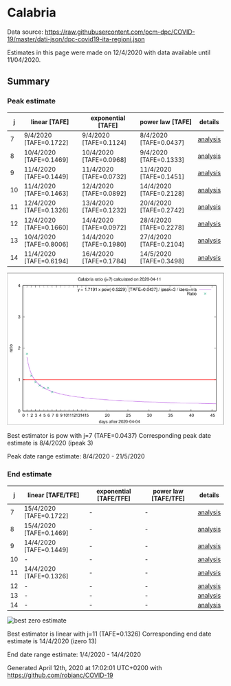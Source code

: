 # Calabria


Data source: https://raw.githubusercontent.com/pcm-dpc/COVID-19/master/dati-json/dpc-covid19-ita-regioni.json

Estimates in this page were made on 12/4/2020 with data available until 11/04/2020.


## Summary 

### Peak estimate 
|j|linear [TAFE]|exponential [TAFE]|power law [TAFE]|details|
|---|----|-----------|---------|-------|
|7|9/4/2020 [TAFE=0.1722]|9/4/2020 [TAFE=0.1124]|8/4/2020 [TAFE=0.0437]|[analysis](COVID-19_calabria_j7_2020-04-11.md)|
|8|10/4/2020 [TAFE=0.1469]|10/4/2020 [TAFE=0.0968]|9/4/2020 [TAFE=0.1333]|[analysis](COVID-19_calabria_j8_2020-04-11.md)|
|9|11/4/2020 [TAFE=0.1449]|11/4/2020 [TAFE=0.0732]|11/4/2020 [TAFE=0.1451]|[analysis](COVID-19_calabria_j9_2020-04-11.md)|
|10|11/4/2020 [TAFE=0.1463]|12/4/2020 [TAFE=0.0892]|14/4/2020 [TAFE=0.2128]|[analysis](COVID-19_calabria_j10_2020-04-11.md)|
|11|12/4/2020 [TAFE=0.1326]|13/4/2020 [TAFE=0.1232]|20/4/2020 [TAFE=0.2742]|[analysis](COVID-19_calabria_j11_2020-04-11.md)|
|12|12/4/2020 [TAFE=0.1660]|14/4/2020 [TAFE=0.0972]|28/4/2020 [TAFE=0.2278]|[analysis](COVID-19_calabria_j12_2020-04-11.md)|
|13|10/4/2020 [TAFE=0.8006]|14/4/2020 [TAFE=0.1980]|27/4/2020 [TAFE=0.2104]|[analysis](COVID-19_calabria_j13_2020-04-11.md)|
|14|11/4/2020 [TAFE=0.6194]|16/4/2020 [TAFE=0.1784]|14/5/2020 [TAFE=0.3498]|[analysis](COVID-19_calabria_j14_2020-04-11.md)|

![best peak estimate](COVID-19_calabria_j7_2020-04-11.png)

Best estimator is pow with j=7 (TAFE=0.0437)
Corresponding peak date estimate is 8/4/2020 (ipeak 3)


Peak date range estimate: 8/4/2020 - 21/5/2020

### End estimate 
|j|linear [TAFE/TFE]|exponential [TAFE/TFE]|power law [TAFE/TFE]|details|
|---|----|-----------|---------|-------|
|7|15/4/2020 [TAFE=0.1722]|-|-|[analysis](COVID-19_calabria_j7_2020-04-11.md)|
|8|15/4/2020 [TAFE=0.1469]|-|-|[analysis](COVID-19_calabria_j8_2020-04-11.md)|
|9|14/4/2020 [TAFE=0.1449]|-|-|[analysis](COVID-19_calabria_j9_2020-04-11.md)|
|10|-|-|-|[analysis](COVID-19_calabria_j10_2020-04-11.md)|
|11|14/4/2020 [TAFE=0.1326]|-|-|[analysis](COVID-19_calabria_j11_2020-04-11.md)|
|12|-|-|-|[analysis](COVID-19_calabria_j12_2020-04-11.md)|
|13|-|-|-|[analysis](COVID-19_calabria_j13_2020-04-11.md)|
|14|-|-|-|[analysis](COVID-19_calabria_j14_2020-04-11.md)|

![best zero estimate](COVID-19_calabria_j11_2020-04-11.png)

Best estimator is linear with j=11 (TAFE=0.1326)
Corresponding end date estimate is 14/4/2020 (izero 13)


End date range estimate: 1/4/2020 - 14/4/2020

Generated April 12th, 2020 at 17:02:01 UTC+0200 with https://github.com/robianc/COVID-19
